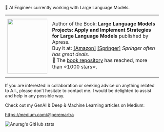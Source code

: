 👋 AI Engineer currently working with Large Language Models.

<table>
  <tr>
    <td  width="130">
      <img src="https://github.com/peremartra/Large-Language-Model-Notebooks-Course/blob/main/img/Large_Language_Models_Projects_Book.jpg" height="180" width="130">
    </td>
    <td>
      <p>
        Author of the Book: <b>Large Language Models Projects: Apply and Implement Strategies for Large Language Models</b> published by Apress.<br>  Buy it at: <a href="https://amzn.to/3Bq2zqs">[Amazon]</a> <a href="https://link.springer.com/book/10.1007/979-8-8688-0515-8">[Springer]</a>
        <i>Springer often has great deals.</i><br>
🌱 The <a href="https://github.com/peremartra/Large-Language-Model-Notebooks-Course" >book repository</a> has reached, more than ⭐️1000 stars⭐️.
      </p>
    </td>
  </tr>
</table>




If you are interested in collaboration or seeking advice on anything related to A.I., please don't hesitate to contact me. I would be delighted to assist and help in any possible way.

Check out my GenAI & Deep & Machine Learning articles on Medium:

https://medium.com/@peremartra

![Anurag's GitHub stats](https://github-readme-stats.vercel.app/api?username=peremartra&show_icons=true)

